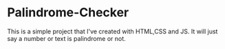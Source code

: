 # Palindrome-Checker

This is a simple project that I've created with HTML,CSS and JS. It will just say a number or text is palindrome or not.
